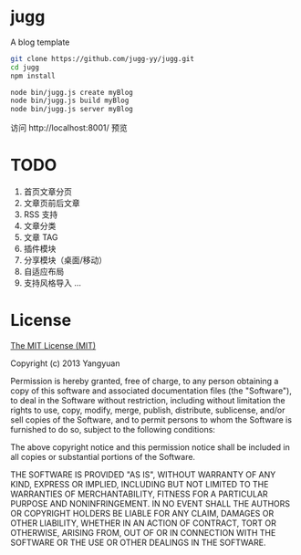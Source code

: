 # jugg
A blog template

```bash
git clone https://github.com/jugg-yy/jugg.git
cd jugg
npm install

node bin/jugg.js create myBlog
node bin/jugg.js build myBlog
node bin/jugg.js server myBlog
```

访问 http://localhost:8001/ 预览

# TODO

1. 首页文章分页
2. 文章页前后文章
3. RSS 支持
4. 文章分类
5. 文章 TAG
6. 插件模块
7. 分享模块（桌面/移动）
8. 自适应布局
9. 支持风格导入
...

# License
[The MIT License (MIT)](http://opensource.org/licenses/MIT)

Copyright (c) 2013 Yangyuan

Permission is hereby granted, free of charge, to any person obtaining a copy
of this software and associated documentation files (the "Software"), to deal
in the Software without restriction, including without limitation the rights
to use, copy, modify, merge, publish, distribute, sublicense, and/or sell
copies of the Software, and to permit persons to whom the Software is
furnished to do so, subject to the following conditions:

The above copyright notice and this permission notice shall be included in
all copies or substantial portions of the Software.

THE SOFTWARE IS PROVIDED "AS IS", WITHOUT WARRANTY OF ANY KIND, EXPRESS OR
IMPLIED, INCLUDING BUT NOT LIMITED TO THE WARRANTIES OF MERCHANTABILITY,
FITNESS FOR A PARTICULAR PURPOSE AND NONINFRINGEMENT. IN NO EVENT SHALL THE
AUTHORS OR COPYRIGHT HOLDERS BE LIABLE FOR ANY CLAIM, DAMAGES OR OTHER
LIABILITY, WHETHER IN AN ACTION OF CONTRACT, TORT OR OTHERWISE, ARISING FROM,
OUT OF OR IN CONNECTION WITH THE SOFTWARE OR THE USE OR OTHER DEALINGS IN
THE SOFTWARE.